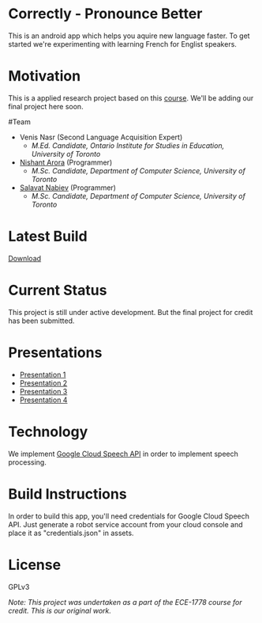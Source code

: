 # Correctly - Pronounce Better
This is an android app which helps you aquire new language faster. To get started we're experimenting with learning French for Englist speakers.

# Motivation
This is a applied research project based on this [course](http://www.eecg.utoronto.ca/~jayar/ece1778/project.html). We'll be adding our final project here soon.

#Team

- Venis Nasr (Second Language Acquisition Expert)
    - *M.Ed. Candidate, Ontario Institute for Studies in Education, University of Toronto*
- [Nishant Arora](https://github.com/whizzzkid) (Programmer)
    - *M.Sc. Candidate, Department of Computer Science, University of Toronto*
- [Salavat Nabiev](https://github.com/nsalavat) (Programmer)
    - *M.Sc. Candidate, Department of Computer Science, University of Toronto*

# Latest Build
[Download](https://drive.google.com/open?id=0B8aL47pGgBVeOVgxSFhFMG1Oejg)

# Current Status
This project is still under active development. But the final project for credit has been submitted.

# Presentations

- [Presentation 1](https://docs.google.com/presentation/d/1FcFCcLUMelvFfWhIgT3BNYlg-WuWtnDY1l14KXD3Q-g/edit?usp=sharing)
- [Presentation 2](https://docs.google.com/presentation/d/1hzztYr7Eaot9a8qAILh6j6wp3vZrfHoa42_KUoHZIhU/edit?usp=sharing)
- [Presentation 3](https://docs.google.com/presentation/d/1wYDD16sWBJ4KsZ0CPnTMIXeYvpR5oexMK12qxDm4qYA/edit?usp=sharing)
- [Presentation 4](https://docs.google.com/presentation/d/1LRfPNYHnUnNReZltFZOeXqSypyOyGumPpLMVYJVD2mw/edit?usp=sharing)

# Technology
We implement [Google Cloud Speech API](https://cloud.google.com/speech/docs/) in order to implement speech processing.

# Build Instructions
In order to build this app, you'll need credentials for Google Cloud Speech API. Just generate a robot service account from your cloud console and place it as "credentials.json" in assets.

# License
GPLv3

*Note: This project was undertaken as a part of the ECE-1778 course for credit. This is our original work.*
